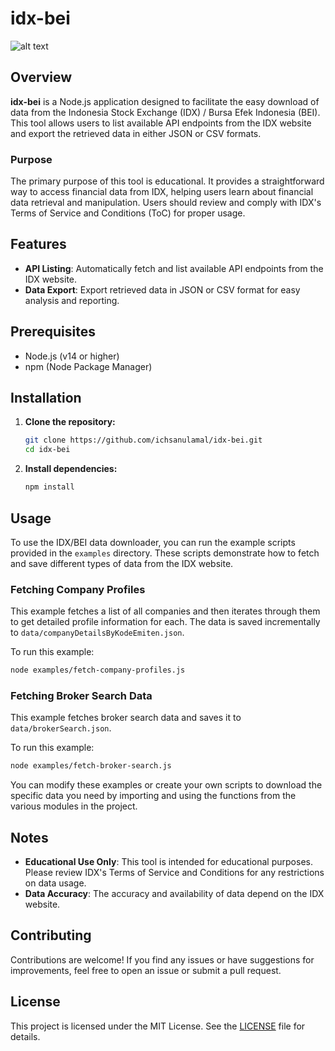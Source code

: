 # idx-bei

![alt text](image-1.png)

## Overview
**idx-bei** is a Node.js application designed to facilitate the easy download of data from the Indonesia Stock Exchange (IDX) / Bursa Efek Indonesia (BEI). This tool allows users to list available API endpoints from the IDX website and export the retrieved data in either JSON or CSV formats.

### Purpose
The primary purpose of this tool is educational. It provides a straightforward way to access financial data from IDX, helping users learn about financial data retrieval and manipulation. Users should review and comply with IDX's Terms of Service and Conditions (ToC) for proper usage.

## Features
- **API Listing**: Automatically fetch and list available API endpoints from the IDX website.
- **Data Export**: Export retrieved data in JSON or CSV format for easy analysis and reporting.

## Prerequisites
- Node.js (v14 or higher)
- npm (Node Package Manager)

## Installation

1. **Clone the repository:**
   ```bash
   git clone https://github.com/ichsanulamal/idx-bei.git
   cd idx-bei
   ```

2. **Install dependencies:**
   ```bash
   npm install
   ```

## Usage

To use the IDX/BEI data downloader, you can run the example scripts provided in the `examples` directory. These scripts demonstrate how to fetch and save different types of data from the IDX website.

### Fetching Company Profiles

This example fetches a list of all companies and then iterates through them to get detailed profile information for each. The data is saved incrementally to `data/companyDetailsByKodeEmiten.json`.

To run this example:
```bash
node examples/fetch-company-profiles.js
```

### Fetching Broker Search Data

This example fetches broker search data and saves it to `data/brokerSearch.json`.

To run this example:
```bash
node examples/fetch-broker-search.js
```

You can modify these examples or create your own scripts to download the specific data you need by importing and using the functions from the various modules in the project.

## Notes
- **Educational Use Only**: This tool is intended for educational purposes. Please review IDX's Terms of Service and Conditions for any restrictions on data usage.
- **Data Accuracy**: The accuracy and availability of data depend on the IDX website.

## Contributing
Contributions are welcome! If you find any issues or have suggestions for improvements, feel free to open an issue or submit a pull request.

## License
This project is licensed under the MIT License. See the [LICENSE](LICENSE) file for details.

